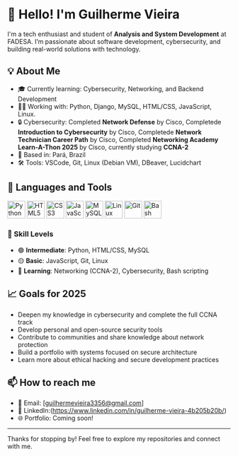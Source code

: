 # 👋 Hello! I'm Guilherme Vieira

I'm a tech enthusiast and student of **Analysis and System Development** at FADESA. I’m passionate about software development, cybersecurity, and building real-world solutions with technology.

## 💡 About Me

- 🎓 Currently learning: Cybersecurity, Networking, and Backend Development  
- 👨‍💻 Working with: Python, Django, MySQL, HTML/CSS, JavaScript, Linux. 
- 🔒 Cybersecurity: Completed **Network Defense** by Cisco, Completede **Introduction to Cybersecurity** by Cisco, Completede **Network Technician Career Path** by Cisco, Completed **Networking Academy Learn-A-Thon 2025** by Cisco, currently studying **CCNA-2**  
- 📍 Based in: Pará, Brazil  
- 🛠️ Tools: VSCode, Git, Linux (Debian VM), DBeaver, Lucidchart

## 🧠 Languages and Tools

<p align="left">
  <img src="https://cdn.jsdelivr.net/gh/devicons/devicon/icons/python/python-original.svg" width="40" height="40" alt="Python"/>
  <img src="https://cdn.jsdelivr.net/gh/devicons/devicon/icons/html5/html5-original.svg" width="40" height="40" alt="HTML5"/>
  <img src="https://cdn.jsdelivr.net/gh/devicons/devicon/icons/css3/css3-original.svg" width="40" height="40" alt="CSS3"/>
  <img src="https://cdn.jsdelivr.net/gh/devicons/devicon/icons/javascript/javascript-original.svg" width="40" height="40" alt="JavaScript"/>
  <img src="https://cdn.jsdelivr.net/gh/devicons/devicon/icons/mysql/mysql-original.svg" width="40" height="40" alt="MySQL"/>
  <img src="https://cdn.jsdelivr.net/gh/devicons/devicon/icons/linux/linux-original.svg" width="40" height="40" alt="Linux"/>
  <img src="https://cdn.jsdelivr.net/gh/devicons/devicon/icons/git/git-original.svg" width="40" height="40" alt="Git"/>
  <img src="https://cdn.jsdelivr.net/gh/devicons/devicon/icons/bash/bash-original.svg" width="40" height="40" alt="Bash"/>
</p>

### 🧩 Skill Levels

- 🟢 **Intermediate**: Python, HTML/CSS, MySQL  
- 🟡 **Basic**: JavaScript, Git, Linux  
- 🔵 **Learning**: Networking (CCNA-2), Cybersecurity, Bash scripting

## 📈 Goals for 2025

- Deepen my knowledge in cybersecurity and complete the full CCNA track  
- Develop personal and open-source security tools  
- Contribute to communities and share knowledge about network protection  
- Build a portfolio with systems focused on secure architecture  
- Learn more about ethical hacking and secure development practices

## 📫 How to reach me

- 📧 Email: [guilhermevieira3356@gmail.com]  
- 💼 LinkedIn:(https://www.linkedin.com/in/guilherme-vieira-4b205b20b/)
- 🌐 Portfolio: Coming soon!

---

Thanks for stopping by! Feel free to explore my repositories and connect with me.
